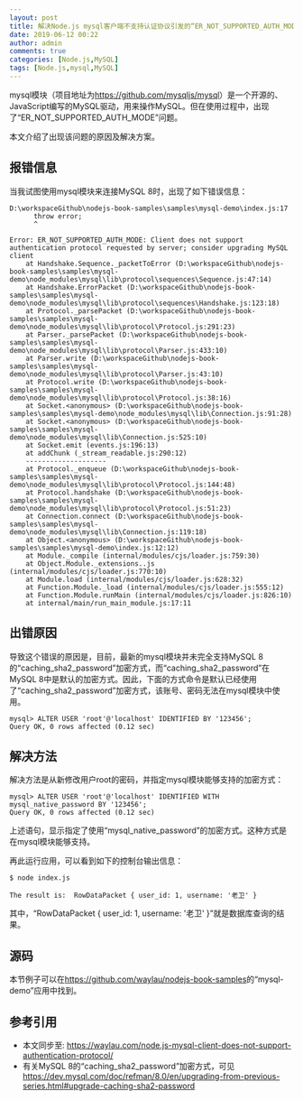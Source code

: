 ```yaml
---
layout: post
title: 解决Node.js mysql客户端不支持认证协议引发的“ER_NOT_SUPPORTED_AUTH_MODE”问题
date: 2019-06-12 00:22
author: admin
comments: true
categories: [Node.js,MySQL]
tags: [Node.js,mysql,MySQL]
---
```


mysql模块（项目地址为<https://github.com/mysqljs/mysql>）是一个开源的、JavaScript编写的MySQL驱动，用来操作MySQL。但在使用过程中，出现了“ER_NOT_SUPPORTED_AUTH_MODE”问题。

本文介绍了出现该问题的原因及解决方案。



<!-- more -->

## 报错信息


当我试图使用mysql模块来连接MySQL 8时，出现了如下错误信息：

```
D:\workspaceGithub\nodejs-book-samples\samples\mysql-demo\index.js:17
      throw error;
      ^

Error: ER_NOT_SUPPORTED_AUTH_MODE: Client does not support authentication protocol requested by server; consider upgrading MySQL client
    at Handshake.Sequence._packetToError (D:\workspaceGithub\nodejs-book-samples\samples\mysql-demo\node_modules\mysql\lib\protocol\sequences\Sequence.js:47:14)
    at Handshake.ErrorPacket (D:\workspaceGithub\nodejs-book-samples\samples\mysql-demo\node_modules\mysql\lib\protocol\sequences\Handshake.js:123:18)
    at Protocol._parsePacket (D:\workspaceGithub\nodejs-book-samples\samples\mysql-demo\node_modules\mysql\lib\protocol\Protocol.js:291:23)
    at Parser._parsePacket (D:\workspaceGithub\nodejs-book-samples\samples\mysql-demo\node_modules\mysql\lib\protocol\Parser.js:433:10)
    at Parser.write (D:\workspaceGithub\nodejs-book-samples\samples\mysql-demo\node_modules\mysql\lib\protocol\Parser.js:43:10)
    at Protocol.write (D:\workspaceGithub\nodejs-book-samples\samples\mysql-demo\node_modules\mysql\lib\protocol\Protocol.js:38:16)
    at Socket.<anonymous> (D:\workspaceGithub\nodejs-book-samples\samples\mysql-demo\node_modules\mysql\lib\Connection.js:91:28)
    at Socket.<anonymous> (D:\workspaceGithub\nodejs-book-samples\samples\mysql-demo\node_modules\mysql\lib\Connection.js:525:10)
    at Socket.emit (events.js:196:13)
    at addChunk (_stream_readable.js:290:12)
    --------------------
    at Protocol._enqueue (D:\workspaceGithub\nodejs-book-samples\samples\mysql-demo\node_modules\mysql\lib\protocol\Protocol.js:144:48)
    at Protocol.handshake (D:\workspaceGithub\nodejs-book-samples\samples\mysql-demo\node_modules\mysql\lib\protocol\Protocol.js:51:23)
    at Connection.connect (D:\workspaceGithub\nodejs-book-samples\samples\mysql-demo\node_modules\mysql\lib\Connection.js:119:18)
    at Object.<anonymous> (D:\workspaceGithub\nodejs-book-samples\samples\mysql-demo\index.js:12:12)
    at Module._compile (internal/modules/cjs/loader.js:759:30)
    at Object.Module._extensions..js (internal/modules/cjs/loader.js:770:10)
    at Module.load (internal/modules/cjs/loader.js:628:32)
    at Function.Module._load (internal/modules/cjs/loader.js:555:12)
    at Function.Module.runMain (internal/modules/cjs/loader.js:826:10)
    at internal/main/run_main_module.js:17:11
```



## 出错原因



导致这个错误的原因是，目前，最新的mysql模块并未完全支持MySQL 8的“caching_sha2_password”加密方式，而“caching_sha2_password”在MySQL 8中是默认的加密方式。因此，下面的方式命令是默认已经使用了“caching_sha2_password”加密方式，该账号、密码无法在mysql模块中使用。

```
mysql> ALTER USER 'root'@'localhost' IDENTIFIED BY '123456';
Query OK, 0 rows affected (0.12 sec)
```


## 解决方法


解决方法是从新修改用户root的密码，并指定mysql模块能够支持的加密方式：

```
mysql> ALTER USER 'root'@'localhost' IDENTIFIED WITH mysql_native_password BY '123456';
Query OK, 0 rows affected (0.12 sec)
```

上述语句，显示指定了使用“mysql_native_password”的加密方式。这种方式是在mysql模块能够支持。


再此运行应用，可以看到如下的控制台输出信息：

```
$ node index.js

The result is:  RowDataPacket { user_id: 1, username: '老卫' }
```


其中，“RowDataPacket { user_id: 1, username: '老卫' }”就是数据库查询的结果。



## 源码



本节例子可以在<https://github.com/waylau/nodejs-book-samples>的“mysql-demo”应用中找到。


## 参考引用

* 本文同步至: <https://waylau.com/node.js-mysql-client-does-not-support-authentication-protocol/>
* 有关MySQL 8的“caching_sha2_password”加密方式，可见<https://dev.mysql.com/doc/refman/8.0/en/upgrading-from-previous-series.html#upgrade-caching-sha2-password>
